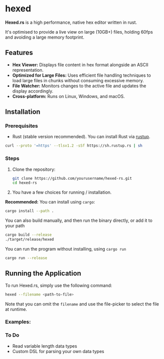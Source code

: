 # hexed

**Hexed.rs** is a high performance, native hex editor written in rust.

It's optimised to provide a live view on large (10GB+) files, holding 60fps and
avoiding a large memory footprint.


## Features
- **Hex Viewer:** Displays file content in hex format alongside an ASCII representation.
- **Optimized for Large Files:** Uses efficient file handling techniques to load large files in chunks without consuming excessive memory.
- **File Watcher:** Monitors changes to the active file and updates the display accordingly.
- **Cross-platform:** Runs on Linux, Windows, and macOS.

## Installation

### Prerequisites
- Rust (stable version recommended). You can install Rust via [rustup](https://rustup.rs/).

```bash
curl --proto '=https' --tlsv1.2 -sSf https://sh.rustup.rs | sh
```

### Steps
1. Clone the repository:
   ```bash
   git clone https://github.com/yourusername/hexed-rs.git
   cd hexed-rs
   ```

2. You have a few choices for running / installation.

**Recommended:**
You can install using `cargo`:
   ```bash
   cargo install --path .
   ```

You can also build manually, and then run the binary directly, or add it to your path
   ```bash
   cargo build --release
   ./target/release/hexed
   ```

You can run the program without installing, using `cargo run`

   ```bash
   cargo run --release
   ```


## Running the Application

To run Hexed.rs, simply use the following command:

```bash
hexed --filename <path-to-file>
```

Note that you can omit the `filename` and use the file-picker to select the file
at runtime.

### Examples:


### To Do
- Read variable length data types
- Custom DSL for parsing your own data types

